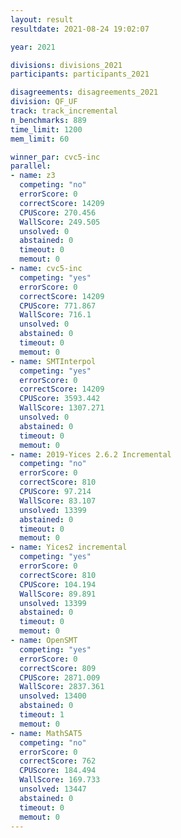 ```yaml
---
layout: result
resultdate: 2021-08-24 19:02:07

year: 2021

divisions: divisions_2021
participants: participants_2021

disagreements: disagreements_2021
division: QF_UF
track: track_incremental
n_benchmarks: 889
time_limit: 1200
mem_limit: 60

winner_par: cvc5-inc
parallel:
- name: z3
  competing: "no"
  errorScore: 0
  correctScore: 14209
  CPUScore: 270.456
  WallScore: 249.505
  unsolved: 0
  abstained: 0
  timeout: 0
  memout: 0
- name: cvc5-inc
  competing: "yes"
  errorScore: 0
  correctScore: 14209
  CPUScore: 771.867
  WallScore: 716.1
  unsolved: 0
  abstained: 0
  timeout: 0
  memout: 0
- name: SMTInterpol
  competing: "yes"
  errorScore: 0
  correctScore: 14209
  CPUScore: 3593.442
  WallScore: 1307.271
  unsolved: 0
  abstained: 0
  timeout: 0
  memout: 0
- name: 2019-Yices 2.6.2 Incremental
  competing: "no"
  errorScore: 0
  correctScore: 810
  CPUScore: 97.214
  WallScore: 83.107
  unsolved: 13399
  abstained: 0
  timeout: 0
  memout: 0
- name: Yices2 incremental
  competing: "yes"
  errorScore: 0
  correctScore: 810
  CPUScore: 104.194
  WallScore: 89.891
  unsolved: 13399
  abstained: 0
  timeout: 0
  memout: 0
- name: OpenSMT
  competing: "yes"
  errorScore: 0
  correctScore: 809
  CPUScore: 2871.009
  WallScore: 2837.361
  unsolved: 13400
  abstained: 0
  timeout: 1
  memout: 0
- name: MathSAT5
  competing: "no"
  errorScore: 0
  correctScore: 762
  CPUScore: 184.494
  WallScore: 169.733
  unsolved: 13447
  abstained: 0
  timeout: 0
  memout: 0
---
```

